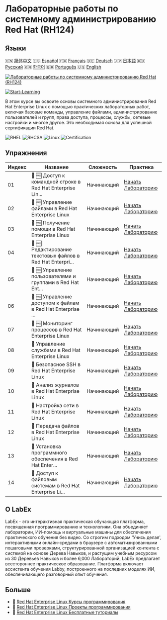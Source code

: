 # Лабораторные работы по системному администрированию Red Hat (RH124)

## Языки

🇨🇳 [简体中文](README_zh.md) 🇪🇸 [Español](README_es.md) 🇫🇷 [Français](README_fr.md) 🇩🇪 [Deutsch](README_de.md) 🇯🇵 [日本語](README_ja.md) 🇷🇺 [Русский](README_ru.md) 🇰🇷 [한국어](README_ko.md) 🇧🇷 [Português](README_pt.md) 🇺🇸 [English](README.md) 

[![Лабораторные работы по системному администрированию Red Hat (RH124)](https://cover-creator.labex.io/red-hat-system-administration-rh124-labs.png?lang=ru)](https://labex.io/ru/courses/red-hat-system-administration-rh124-labs)

[![Start-Learning](https://img.shields.io/badge/Start-Learning-whitesmoke?style=for-the-badge)](https://labex.io/ru/courses/red-hat-system-administration-rh124-labs)

В этом курсе вы освоите основы системного администрирования Red Hat Enterprise Linux с помощью практических лабораторных работ, включая базовые команды, управление файлами, администрирование пользователей и групп, права доступа, процессы, службы, сетевые настройки и многое другое. Это необходимая основа для успешной сертификации Red Hat.

![RHEL](https://img.shields.io/badge/RHEL-whitesmoke?style=for-the-badge&logo=rhel)
![RHCSA](https://img.shields.io/badge/RHCSA-whitesmoke?style=for-the-badge&logo=rhcsa)
![Linux](https://img.shields.io/badge/Linux-whitesmoke?style=for-the-badge&logo=linux)
![Certification](https://img.shields.io/badge/Certification-whitesmoke?style=for-the-badge&logo=certification)


## Упражнения

|   Индекс | Название                                                    | Сложность   | Практика                                                                                                                                       |
|----------|-------------------------------------------------------------|-------------|------------------------------------------------------------------------------------------------------------------------------------------------|
|       01 | 📖 🆓 Доступ к командной строке в Red Hat Enterprise Lin... | Начинающий  | <a target='_blank' href='https://labex.io/ru/tutorials/rhel-access-command-line-in-red-hat-enterprise-linux-588454'>Начать Лабораторию</a>     |
|       02 | 📖 🆓 Управление файлами в Red Hat Enterprise Linux         | Начинающий  | <a target='_blank' href='https://labex.io/ru/tutorials/rhel-manage-files-in-red-hat-enterprise-linux-588463'>Начать Лабораторию</a>            |
|       03 | 📖 🆓 Получение помощи в Red Hat Enterprise Linux           | Начинающий  | <a target='_blank' href='https://labex.io/ru/tutorials/rhel-get-help-in-red-hat-enterprise-linux-588461'>Начать Лабораторию</a>                |
|       04 | 📖 🆓 Редактирование текстовых файлов в Red Hat Enterpri... | Начинающий  | <a target='_blank' href='https://labex.io/ru/tutorials/rhel-edit-text-files-in-red-hat-enterprise-linux-588460'>Начать Лабораторию</a>         |
|       05 | 📖 🆓 Управление пользователями и группами в Red Hat Ent... | Начинающий  | <a target='_blank' href='https://labex.io/ru/tutorials/rhel-manage-users-and-groups-in-red-hat-enterprise-linux-588464'>Начать Лабораторию</a> |
|       06 | 📖 🆓 Управление доступом к файлам в Red Hat Enterprise ... | Начинающий  | <a target='_blank' href='https://labex.io/ru/tutorials/rhel-control-file-access-in-red-hat-enterprise-linux-588458'>Начать Лабораторию</a>     |
|       07 | 📖 🆓 Мониторинг процессов в Red Hat Enterprise Linux       | Начинающий  | <a target='_blank' href='https://labex.io/ru/tutorials/rhel-monitor-processes-in-red-hat-enterprise-linux-588465'>Начать Лабораторию</a>       |
|       08 | 📖  Управление службами в Red Hat Enterprise Linux          | Начинающий  | <a target='_blank' href='https://labex.io/ru/tutorials/rhel-control-services-in-red-hat-enterprise-linux-588459'>Начать Лабораторию</a>        |
|       09 | 📖  Безопасное SSH в Red Hat Enterprise Linux               | Начинающий  | <a target='_blank' href='https://labex.io/ru/tutorials/rhel-secure-ssh-in-red-hat-enterprise-linux-588466'>Начать Лабораторию</a>              |
|       10 | 📖  Анализ журналов в Red Hat Enterprise Linux              | Начинающий  | <a target='_blank' href='https://labex.io/ru/tutorials/rhel-analyze-logs-in-red-hat-enterprise-linux-588456'>Начать Лабораторию</a>            |
|       11 | 📖  Настройка сети в Red Hat Enterprise Linux               | Начинающий  | <a target='_blank' href='https://labex.io/ru/tutorials/rhel-configure-networking-in-red-hat-enterprise-linux-588457'>Начать Лабораторию</a>    |
|       12 | 📖  Передача файлов в Red Hat Enterprise Linux              | Начинающий  | <a target='_blank' href='https://labex.io/ru/tutorials/rhel-transfer-files-in-red-hat-enterprise-linux-588467'>Начать Лабораторию</a>          |
|       13 | 📖  Установка программного обеспечения в Red Hat Enter...   | Начинающий  | <a target='_blank' href='https://labex.io/ru/tutorials/rhel-install-software-in-red-hat-enterprise-linux-588462'>Начать Лабораторию</a>        |
|       14 | 📖  Доступ к файловым системам в Red Hat Enterprise Li...   | Начинающий  | <a target='_blank' href='https://labex.io/ru/tutorials/rhel-access-file-systems-in-red-hat-enterprise-linux-588455'>Начать Лабораторию</a>     |

## О LabEx

LabEx - это интерактивная практическая обучающая платформа, посвященная программированию и технологиям. Она объединяет лаборатории, ИИ-помощь и виртуальные машины для обеспечения практического обучения без видео. Со строгим подходом 'Учись делая', интерактивными онлайн-средами в браузере с автоматизированными пошаговыми проверками, структурированной организацией контента с системой на основе Дерева Навыков, и растущим учебным ресурсом из 30 Деревьев Навыков и более 6,000 Лабораторий, LabEx предлагает всестороннее практическое образование. Платформа включает ассистента обучения Labby, построенного на последних моделях ИИ, обеспечивающего разговорный опыт обучения.

## Больше

- 🔗 [Red Hat Enterprise Linux Курсы программирования](https://github.com/labex-labs/awesome-programming-courses)
- 🔗 [Red Hat Enterprise Linux Проекты программирования](https://github.com/labex-labs/awesome-programming-projects)
- 🔗 [Red Hat Enterprise Linux Бесплатные туториалы](https://github.com/labex-labs/rhel-free-tutorials)

